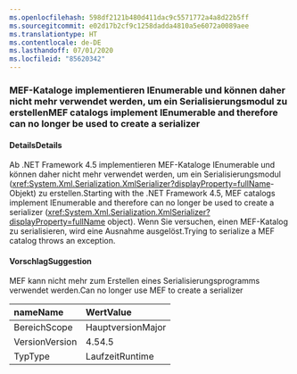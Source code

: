 ```yaml
---
ms.openlocfilehash: 598df2121b480d411dac9c5571772a4a8d22b5ff
ms.sourcegitcommit: e02d17b2cf9c1258dadda4810a5e6072a0089aee
ms.translationtype: HT
ms.contentlocale: de-DE
ms.lasthandoff: 07/01/2020
ms.locfileid: "85620342"
---
```

### <a name="mef-catalogs-implement-ienumerable-and-therefore-can-no-longer-be-used-to-create-a-serializer"></a><span data-ttu-id="fea26-101">MEF-Kataloge implementieren IEnumerable und können daher nicht mehr verwendet werden, um ein Serialisierungsmodul zu erstellen</span><span class="sxs-lookup"><span data-stu-id="fea26-101">MEF catalogs implement IEnumerable and therefore can no longer be used to create a serializer</span></span>

#### <a name="details"></a><span data-ttu-id="fea26-102">Details</span><span class="sxs-lookup"><span data-stu-id="fea26-102">Details</span></span>

<span data-ttu-id="fea26-103">Ab .NET Framework 4.5 implementieren MEF-Kataloge IEnumerable und können daher nicht mehr verwendet werden, um ein Serialisierungsmodul (<xref:System.Xml.Serialization.XmlSerializer?displayProperty=fullName>-Objekt) zu erstellen.</span><span class="sxs-lookup"><span data-stu-id="fea26-103">Starting with the .NET Framework 4.5, MEF catalogs implement IEnumerable and therefore can no longer be used to create a serializer (<xref:System.Xml.Serialization.XmlSerializer?displayProperty=fullName> object).</span></span> <span data-ttu-id="fea26-104">Wenn Sie versuchen, einen MEF-Katalog zu serialisieren, wird eine Ausnahme ausgelöst.</span><span class="sxs-lookup"><span data-stu-id="fea26-104">Trying to serialize a MEF catalog throws an exception.</span></span>

#### <a name="suggestion"></a><span data-ttu-id="fea26-105">Vorschlag</span><span class="sxs-lookup"><span data-stu-id="fea26-105">Suggestion</span></span>

<span data-ttu-id="fea26-106">MEF kann nicht mehr zum Erstellen eines Serialisierungsprogramms verwendet werden.</span><span class="sxs-lookup"><span data-stu-id="fea26-106">Can no longer use MEF to create a serializer</span></span>

| <span data-ttu-id="fea26-107">name</span><span class="sxs-lookup"><span data-stu-id="fea26-107">Name</span></span>    | <span data-ttu-id="fea26-108">Wert</span><span class="sxs-lookup"><span data-stu-id="fea26-108">Value</span></span>       |
|:--------|:------------|
| <span data-ttu-id="fea26-109">Bereich</span><span class="sxs-lookup"><span data-stu-id="fea26-109">Scope</span></span>   |<span data-ttu-id="fea26-110">Hauptversion</span><span class="sxs-lookup"><span data-stu-id="fea26-110">Major</span></span>|
|<span data-ttu-id="fea26-111">Version</span><span class="sxs-lookup"><span data-stu-id="fea26-111">Version</span></span>|<span data-ttu-id="fea26-112">4.5</span><span class="sxs-lookup"><span data-stu-id="fea26-112">4.5</span></span>|
|<span data-ttu-id="fea26-113">Typ</span><span class="sxs-lookup"><span data-stu-id="fea26-113">Type</span></span>|<span data-ttu-id="fea26-114">Laufzeit</span><span class="sxs-lookup"><span data-stu-id="fea26-114">Runtime</span></span>|
